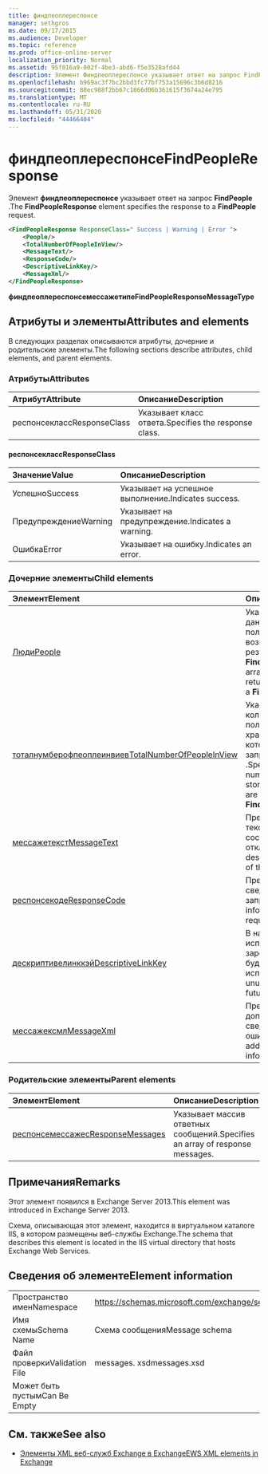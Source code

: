 ```yaml
---
title: финдпеоплереспонсе
manager: sethgros
ms.date: 09/17/2015
ms.audience: Developer
ms.topic: reference
ms.prod: office-online-server
localization_priority: Normal
ms.assetid: 95f016a9-002f-4be3-abd6-f5e3528afd44
description: Элемент Финдпеоплереспонсе указывает ответ на запрос FindPeople.
ms.openlocfilehash: b969ac3f7bc2bbd3fc77bf753a15696c3b6d8216
ms.sourcegitcommit: 88ec988f2bb67c1866d06b361615f3674a24e795
ms.translationtype: MT
ms.contentlocale: ru-RU
ms.lasthandoff: 05/31/2020
ms.locfileid: "44466404"
---
```

# <a name="findpeopleresponse"></a><span data-ttu-id="b4a4d-103">финдпеоплереспонсе</span><span class="sxs-lookup"><span data-stu-id="b4a4d-103">FindPeopleResponse</span></span>

<span data-ttu-id="b4a4d-104">Элемент **финдпеоплереспонсе** указывает ответ на запрос **FindPeople** .</span><span class="sxs-lookup"><span data-stu-id="b4a4d-104">The **FindPeopleResponse** element specifies the response to a **FindPeople** request.</span></span> 
  
```XML
<FindPeopleResponse ResponseClass=" Success | Warning | Error ">
    <People/>
    <TotalNumberOfPeopleInView/>
    <MessageText/>
    <ResponseCode/>
    <DescriptiveLinkKey/>
    <MessageXml/>
</FindPeopleResponse>
```

 <span data-ttu-id="b4a4d-105">**финдпеоплереспонсемессажетипе**</span><span class="sxs-lookup"><span data-stu-id="b4a4d-105">**FindPeopleResponseMessageType**</span></span>
## <a name="attributes-and-elements"></a><span data-ttu-id="b4a4d-106">Атрибуты и элементы</span><span class="sxs-lookup"><span data-stu-id="b4a4d-106">Attributes and elements</span></span>

<span data-ttu-id="b4a4d-107">В следующих разделах описываются атрибуты, дочерние и родительские элементы.</span><span class="sxs-lookup"><span data-stu-id="b4a4d-107">The following sections describe attributes, child elements, and parent elements.</span></span>
  
### <a name="attributes"></a><span data-ttu-id="b4a4d-108">Атрибуты</span><span class="sxs-lookup"><span data-stu-id="b4a4d-108">Attributes</span></span>

|<span data-ttu-id="b4a4d-109">**Атрибут**</span><span class="sxs-lookup"><span data-stu-id="b4a4d-109">**Attribute**</span></span>|<span data-ttu-id="b4a4d-110">**Описание**</span><span class="sxs-lookup"><span data-stu-id="b4a4d-110">**Description**</span></span>|
|:-----|:-----|
|<span data-ttu-id="b4a4d-111">респонсекласс</span><span class="sxs-lookup"><span data-stu-id="b4a4d-111">ResponseClass</span></span>  <br/> |<span data-ttu-id="b4a4d-112">Указывает класс ответа.</span><span class="sxs-lookup"><span data-stu-id="b4a4d-112">Specifies the response class.</span></span>  <br/> |
   
#### <a name="responseclass"></a><span data-ttu-id="b4a4d-113">респонсекласс</span><span class="sxs-lookup"><span data-stu-id="b4a4d-113">ResponseClass</span></span>

|<span data-ttu-id="b4a4d-114">**Значение**</span><span class="sxs-lookup"><span data-stu-id="b4a4d-114">**Value**</span></span>|<span data-ttu-id="b4a4d-115">**Описание**</span><span class="sxs-lookup"><span data-stu-id="b4a4d-115">**Description**</span></span>|
|:-----|:-----|
|<span data-ttu-id="b4a4d-116">Успешно</span><span class="sxs-lookup"><span data-stu-id="b4a4d-116">Success</span></span>  <br/> |<span data-ttu-id="b4a4d-117">Указывает на успешное выполнение.</span><span class="sxs-lookup"><span data-stu-id="b4a4d-117">Indicates success.</span></span>  <br/> |
|<span data-ttu-id="b4a4d-118">Предупреждение</span><span class="sxs-lookup"><span data-stu-id="b4a4d-118">Warning</span></span>  <br/> |<span data-ttu-id="b4a4d-119">Указывает на предупреждение.</span><span class="sxs-lookup"><span data-stu-id="b4a4d-119">Indicates a warning.</span></span>  <br/> |
|<span data-ttu-id="b4a4d-120">Ошибка</span><span class="sxs-lookup"><span data-stu-id="b4a4d-120">Error</span></span>  <br/> |<span data-ttu-id="b4a4d-121">Указывает на ошибку.</span><span class="sxs-lookup"><span data-stu-id="b4a4d-121">Indicates an error.</span></span>  <br/> |
   
### <a name="child-elements"></a><span data-ttu-id="b4a4d-122">Дочерние элементы</span><span class="sxs-lookup"><span data-stu-id="b4a4d-122">Child elements</span></span>

|<span data-ttu-id="b4a4d-123">**Элемент**</span><span class="sxs-lookup"><span data-stu-id="b4a4d-123">**Element**</span></span>|<span data-ttu-id="b4a4d-124">**Описание**</span><span class="sxs-lookup"><span data-stu-id="b4a4d-124">**Description**</span></span>|
|:-----|:-----|
|[<span data-ttu-id="b4a4d-125">Люди</span><span class="sxs-lookup"><span data-stu-id="b4a4d-125">People</span></span>](people.md) <br/> |<span data-ttu-id="b4a4d-126">Указывает массив данных о пользователях, возвращаемых в результате запроса **FindPeople** .</span><span class="sxs-lookup"><span data-stu-id="b4a4d-126">Specifies an array of persona data returned as the result of a **FindPeople** request.</span></span>  <br/> |
|[<span data-ttu-id="b4a4d-127">тоталнумберофпеоплеинвиев</span><span class="sxs-lookup"><span data-stu-id="b4a4d-127">TotalNumberOfPeopleInView</span></span>](totalnumberofpeopleinview.md) <br/> |<span data-ttu-id="b4a4d-128">Указывает общее количество пользователей, хранящихся на сервере, которые возвращаются запросом **FindPeople** .</span><span class="sxs-lookup"><span data-stu-id="b4a4d-128">Specifies the total number of personas stored on a server that are returned by a **FindPeople** request.</span></span>  <br/> |
|[<span data-ttu-id="b4a4d-129">мессажетекст</span><span class="sxs-lookup"><span data-stu-id="b4a4d-129">MessageText</span></span>](messagetext.md) <br/> |<span data-ttu-id="b4a4d-130">Предоставляет текстовое описание состояния отклика.</span><span class="sxs-lookup"><span data-stu-id="b4a4d-130">Provides a text description of the status of the response.</span></span>  <br/> |
|[<span data-ttu-id="b4a4d-131">респонсекоде</span><span class="sxs-lookup"><span data-stu-id="b4a4d-131">ResponseCode</span></span>](responsecode.md) <br/> |<span data-ttu-id="b4a4d-132">Предоставляет сведения о состоянии запроса.</span><span class="sxs-lookup"><span data-stu-id="b4a4d-132">Provides status information about the request.</span></span>  <br/> |
|[<span data-ttu-id="b4a4d-133">дескриптивелинккэй</span><span class="sxs-lookup"><span data-stu-id="b4a4d-133">DescriptiveLinkKey</span></span>](descriptivelinkkey.md) <br/> |<span data-ttu-id="b4a4d-134">В настоящее время не используется и зарезервировано для будущего использования.</span><span class="sxs-lookup"><span data-stu-id="b4a4d-134">Currently unused and reserved for future use.</span></span>  <br/> |
|[<span data-ttu-id="b4a4d-135">мессажексмл</span><span class="sxs-lookup"><span data-stu-id="b4a4d-135">MessageXml</span></span>](messagexml.md) <br/> |<span data-ttu-id="b4a4d-136">Предоставляет дополнительные сведения об ошибке.</span><span class="sxs-lookup"><span data-stu-id="b4a4d-136">Provides additional error response information.</span></span>  <br/> |
   
### <a name="parent-elements"></a><span data-ttu-id="b4a4d-137">Родительские элементы</span><span class="sxs-lookup"><span data-stu-id="b4a4d-137">Parent elements</span></span>

|<span data-ttu-id="b4a4d-138">**Элемент**</span><span class="sxs-lookup"><span data-stu-id="b4a4d-138">**Element**</span></span>|<span data-ttu-id="b4a4d-139">**Описание**</span><span class="sxs-lookup"><span data-stu-id="b4a4d-139">**Description**</span></span>|
|:-----|:-----|
|[<span data-ttu-id="b4a4d-140">респонсемессажес</span><span class="sxs-lookup"><span data-stu-id="b4a4d-140">ResponseMessages</span></span>](responsemessages.md) <br/> |<span data-ttu-id="b4a4d-141">Указывает массив ответных сообщений.</span><span class="sxs-lookup"><span data-stu-id="b4a4d-141">Specifies an array of response messages.</span></span>  <br/> |
   
## <a name="remarks"></a><span data-ttu-id="b4a4d-142">Примечания</span><span class="sxs-lookup"><span data-stu-id="b4a4d-142">Remarks</span></span>

<span data-ttu-id="b4a4d-143">Этот элемент появился в Exchange Server 2013.</span><span class="sxs-lookup"><span data-stu-id="b4a4d-143">This element was introduced in Exchange Server 2013.</span></span>
  
<span data-ttu-id="b4a4d-144">Схема, описывающая этот элемент, находится в виртуальном каталоге IIS, в котором размещены веб-службы Exchange.</span><span class="sxs-lookup"><span data-stu-id="b4a4d-144">The schema that describes this element is located in the IIS virtual directory that hosts Exchange Web Services.</span></span>
  
## <a name="element-information"></a><span data-ttu-id="b4a4d-145">Сведения об элементе</span><span class="sxs-lookup"><span data-stu-id="b4a4d-145">Element information</span></span>

|||
|:-----|:-----|
|<span data-ttu-id="b4a4d-146">Пространство имен</span><span class="sxs-lookup"><span data-stu-id="b4a4d-146">Namespace</span></span>  <br/> |https://schemas.microsoft.com/exchange/services/2006/messages  <br/> |
|<span data-ttu-id="b4a4d-147">Имя схемы</span><span class="sxs-lookup"><span data-stu-id="b4a4d-147">Schema Name</span></span>  <br/> |<span data-ttu-id="b4a4d-148">Схема сообщения</span><span class="sxs-lookup"><span data-stu-id="b4a4d-148">Message schema</span></span>  <br/> |
|<span data-ttu-id="b4a4d-149">Файл проверки</span><span class="sxs-lookup"><span data-stu-id="b4a4d-149">Validation File</span></span>  <br/> |<span data-ttu-id="b4a4d-150">messages. xsd</span><span class="sxs-lookup"><span data-stu-id="b4a4d-150">messages.xsd</span></span>  <br/> |
|<span data-ttu-id="b4a4d-151">Может быть пустым</span><span class="sxs-lookup"><span data-stu-id="b4a4d-151">Can Be Empty</span></span>  <br/> ||
   
## <a name="see-also"></a><span data-ttu-id="b4a4d-152">См. также</span><span class="sxs-lookup"><span data-stu-id="b4a4d-152">See also</span></span>



- [<span data-ttu-id="b4a4d-153">Элементы XML веб-служб Exchange в Exchange</span><span class="sxs-lookup"><span data-stu-id="b4a4d-153">EWS XML elements in Exchange</span></span>](ews-xml-elements-in-exchange.md)

